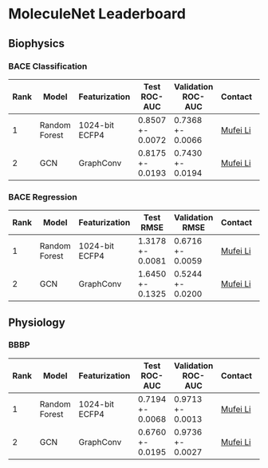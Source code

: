# MoleculeNet Leaderboard

## Biophysics

### BACE Classification

| Rank | Model         | Featurization  | Test ROC-AUC     | Validation ROC-AUC | Contact                           | References	                                                                           | Date           |
| ---- | ------------- | -------------- | ---------------- | ------------------ | --------------------------------- | ---------------------------------------------------------------------------------------- | -------------- |
| 1    | Random Forest | 1024-bit ECFP4 | 0.8507 +- 0.0072 | 0.7368 +- 0.0066   | [Mufei Li](mufeili1996@gmail.com) | [Paper](https://www.stat.berkeley.edu/~breiman/randomforest2001.pdf), [Code](./examples) | Dec 2nd, 2020  |
| 2    | GCN           | GraphConv      | 0.8175 +- 0.0193 | 0.7430 +- 0.0194   | [Mufei Li](mufeili1996@gmail.com) | [Paper](https://arxiv.org/abs/1609.02907), [Code](./examples)                            | Dec 20th, 2020 |

### BACE Regression

| Rank | Model         | Featurization  | Test RMSE        | Validation RMSE  | Contact                           | References	                                                                             | Date           |
| ---- | ------------- | -------------- | ---------------- | ---------------- | --------------------------------- | ---------------------------------------------------------------------------------------- | -------------- |
| 1    | Random Forest | 1024-bit ECFP4 | 1.3178 +- 0.0081 | 0.6716 +- 0.0059 | [Mufei Li](mufeili1996@gmail.com) | [Paper](https://www.stat.berkeley.edu/~breiman/randomforest2001.pdf), [Code](./examples) | Dec 26th, 2020 |
| 2    | GCN           | GraphConv      | 1.6450 +- 0.1325 | 0.5244 +- 0.0200 | [Mufei Li](mufeili1996@gmail.com) | [Paper](https://arxiv.org/abs/1609.02907), [Code](./examples)                            | Dec 26th, 2020 |

## Physiology

### BBBP

| Rank | Model         | Featurization  | Test ROC-AUC     | Validation ROC-AUC | Contact                           | References	                                                                           | Date           |
| ---- | ------------- | -------------- | ---------------- | ------------------ | --------------------------------- | ---------------------------------------------------------------------------------------- | -------------- |
| 1    | Random Forest | 1024-bit ECFP4 | 0.7194 +- 0.0068 | 0.9713 +- 0.0013   | [Mufei Li](mufeili1996@gmail.com) | [Paper](https://www.stat.berkeley.edu/~breiman/randomforest2001.pdf), [Code](./examples) | Dec 30th, 2020 |
| 2    | GCN           | GraphConv      | 0.6760 +- 0.0195 | 0.9736 +- 0.0027   | [Mufei Li](mufeili1996@gmail.com) | [Paper](https://arxiv.org/abs/1609.02907), [Code](./examples)                            | Dec 30th, 2020 |
